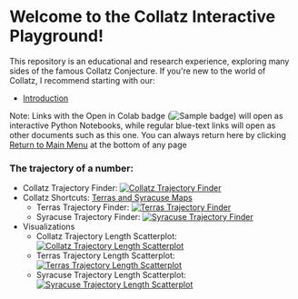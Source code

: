# Welcome to the Collatz Interactive Playground!

This repository is an educational and research experience, exploring many sides of the famous Collatz Conjecture. If you're new to the world of Collatz, I recommend starting with our:

* [Introduction](docs/Intro.md)

Note: Links with the Open in Colab badge (![Sample badge](https://colab.research.google.com/assets/colab-badge.svg)) will open as interactive Python Notebooks, while regular blue-text links will open as other documents such as this one. You can always return here by clicking [Return to Main Menu](README.md) at the bottom of any page

### The trajectory of a number:
* Collatz Trajectory Finder: [![Collatz Trajectory Finder](https://colab.research.google.com/assets/colab-badge.svg)](https://colab.research.google.com/github/GTonyJacobs/Collatz/blob/main/scripts/intro_trajectory_finder.ipynb)
* Collatz Shortcuts: [Terras and Syracuse Maps](docs/Terras_and_Syracuse_maps.md)
  * Terras Trajectory Finder: [![Terras Trajectory Finder](https://colab.research.google.com/assets/colab-badge.svg)](https://colab.research.google.com/github/GTonyJacobs/Collatz/blob/main/scripts/Terras_trajectory_finder.ipynb)
  * Syracuse Trajectory Finder: [![Syracuse Trajectory Finder](https://colab.research.google.com/assets/colab-badge.svg)](https://colab.research.google.com/github/GTonyJacobs/Collatz/blob/main/scripts/Syracuse_trajectory_finder.ipynb)
* Visualizations
  * Collatz Trajectory Length Scatterplot: [![Collatz Trajectory Length Scatterplot](https://colab.research.google.com/assets/colab-badge.svg)](https://colab.research.google.com/github/GTonyJacobs/Collatz/blob/main/scripts/Collatz_trajectory_length_scatterplot.ipynb)
  * Terras Trajectory Length Scatterplot: [![Terras Trajectory Length Scatterplot](https://colab.research.google.com/assets/colab-badge.svg)](https://colab.research.google.com/github/GTonyJacobs/Collatz/blob/main/scripts/Terras_trajectory_length_scatterplot.ipynb)
  * Syracuse Trajectory Length Scatterplot: [![Syracuse Trajectory Length Scatterplot](https://colab.research.google.com/assets/colab-badge.svg)](https://colab.research.google.com/github/GTonyJacobs/Collatz/blob/main/scripts/Syracuse_trajectory_length_scatterplot.ipynb)
